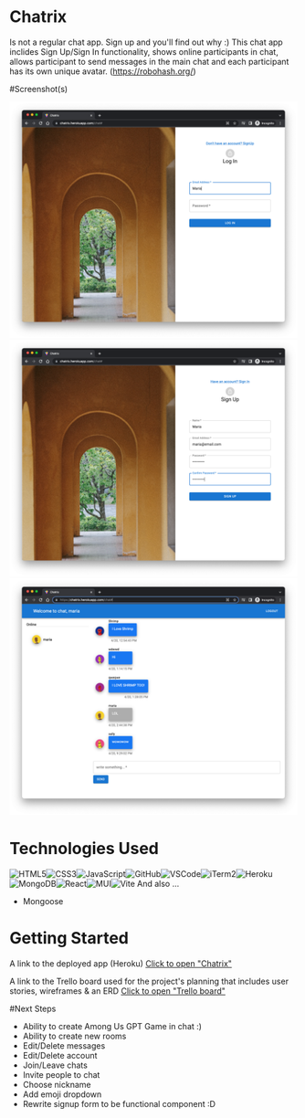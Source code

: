 # Chatrix

Is not a regular chat app. Sign up and you'll find out why :) This chat app inclides Sign Up/Sign In functionality, shows online participants in chat, allows participant to send messages in the main chat and each participant has its own unique avatar. (https://robohash.org/)

#Screenshot(s)

![Log In Screenshot](/img/login.png)
![Sign Up Screenshot](/img/signup.png)
![Chat Screenshot](/img/chat.png)


# Technologies Used
![HTML5](https://img.shields.io/badge/html5-%23E34F26.svg?style=for-the-badge&logo=html5&logoColor=white)![CSS3](https://img.shields.io/badge/css3-%231572B6.svg?style=for-the-badge&logo=css3&logoColor=white)![JavaScript](https://img.shields.io/badge/javascript-%23323330.svg?style=for-the-badge&logo=javascript&logoColor=%23F7DF1E)![GitHub](https://img.shields.io/badge/github-%23121011.svg?style=for-the-badge&logo=github&logoColor=white)![VSCode](https://img.shields.io/badge/Visual_Studio_Code-0078D4?style=for-the-badge&logo=visual%20studio%20code&logoColor=white)![iTerm2](https://img.shields.io/badge/iTerm2-000000?style=for-the-badge&logo=iterm2&logoColor=white)![Heroku](https://img.shields.io/badge/Heroku-430098?style=for-the-badge&logo=heroku&logoColor=white)![MongoDB](https://img.shields.io/badge/MongoDB-4EA94B?style=for-the-badge&logo=mongodb&logoColor=white)![React](https://img.shields.io/badge/react-%2320232a.svg?style=for-the-badge&logo=react&logoColor=%2361DAFB)![MUI](https://img.shields.io/badge/MUI-%230081CB.svg?style=for-the-badge&logo=mui&logoColor=white)![Vite](https://img.shields.io/badge/vite-%23646CFF.svg?style=for-the-badge&logo=vite&logoColor=white)
And also ...
- Mongoose

# Getting Started

A link to the deployed app (Heroku)
[Click to open "Chatrix"](https://chatrix.herokuapp.com/)

A link to the Trello board used for the project's planning that includes user stories, wireframes & an ERD
[Click to open "Trello board"](https://trello.com/b/4F2RQfIH/chatrix)



#Next Steps
- Ability to create Among Us GPT Game in chat :)
- Ability to create new rooms
- Edit/Delete messages
- Edit/Delete account
- Join/Leave chats
- Invite people to chat
- Choose nickname
- Add emoji dropdown
- Rewrite signup form to be functional component :D
